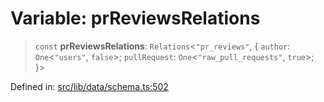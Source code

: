 # Variable: prReviewsRelations

> `const` **prReviewsRelations**: `Relations`\<`"pr_reviews"`, \{ `author`: `One`\<`"users"`, `false`\>; `pullRequest`: `One`\<`"raw_pull_requests"`, `true`\>; \}\>

Defined in: [src/lib/data/schema.ts:502](https://github.com/elizaOS/elizaos.github.io/blob/4810f50019028b92f4f2a0ac31323fd787c7f288/src/lib/data/schema.ts#L502)
